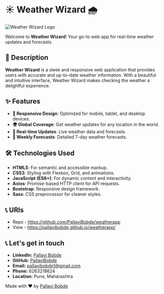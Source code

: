 # ☀️ Weather Wizard 🌧️

![Weather Wizard Logo](path/to/logo.png)

Welcome to **Weather Wizard**! Your go-to web app for real-time weather updates and forecasts.

## 🚀 Description

**Weather Wizard** is a sleek and responsive web application that provides users with accurate and up-to-date weather information. With a beautiful and intuitive interface, Weather Wizard makes checking the weather a delightful experience.

## ✨ Features

- **📱 Responsive Design**: Optimized for mobile, tablet, and desktop devices.
- **🌍 Global Coverage**: Get weather updates for any location in the world.
- **🔄 Real-time Updates**: Live weather data and forecasts.
- **📅 Weekly Forecasts**: Detailed 7-day weather forecasts.

## 🛠️ Technologies Used

- **HTML5**: For semantic and accessible markup.
- **CSS3**: Styling with Flexbox, Grid, and animations.
- **JavaScript (ES6+)**: For dynamic content and interactivity.
- **Axios**: Promise-based HTTP client for API requests.
- **Bootstrap**: Responsive design framework.
- **Sass**: CSS preprocessor for cleaner styles.

## 📞 URls
- Repo - https://github.com/PallaviBobde/weatherapp
- View - https://pallavibobde.github.io/weatherapp/

## 📞 Let's get in touch
- **LinkedIn:** [Pallavi Bobde](https://www.linkedin.com/in/pallavi-bobde-35ba721b2)
- **GitHub:** [PallaviBobde](https://github.com/PallaviBobde)
- **Email:** [pallavibobde1@gmail.com](mailto:pallavibobde1@gmail.com)
- **Phone:** 6263218624
- **Location:** Pune, Maharashtra

Made with ❤️ by [Pallavi Bobde](https://github.com/PallaviBobde)
